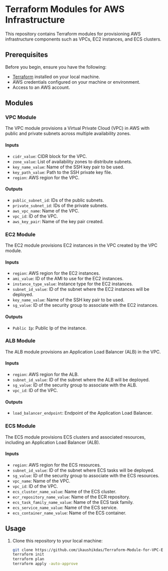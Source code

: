 # Terraform Modules for AWS Infrastructure

This repository contains Terraform modules for provisioning AWS infrastructure components such as VPCs, EC2 instances, and ECS clusters.

## Prerequisites

Before you begin, ensure you have the following:

- [Terraform](https://www.terraform.io/downloads.html) installed on your local machine.
- AWS credentials configured on your machine or environment.
- Access to an AWS account.

## Modules

### VPC Module

The VPC module provisions a Virtual Private Cloud (VPC) in AWS with public and private subnets across multiple availability zones.

#### Inputs

- `cidr_value`: CIDR block for the VPC.
- `zone_value`: List of availability zones to distribute subnets.
- `key_name_value`: Name of the SSH key pair to be used.
- `key_path_value`: Path to the SSH private key file.
- `region`: AWS region for the VPC.

#### Outputs

- `public_subnet_id`: IDs of the public subnets.
- `private_subnet_id`: IDs of the private subnets.
- `aws_vpc_name`: Name of the VPC.
- `vpc_id`: ID of the VPC.
- `aws_key_pair`: Name of the key pair created.

### EC2 Module

The EC2 module provisions EC2 instances in the VPC created by the VPC module.

#### Inputs

- `region`: AWS region for the EC2 instances.
- `ami_value`: ID of the AMI to use for the EC2 instances.
- `instance_type_value`: Instance type for the EC2 instances.
- `subnet_id_value`: ID of the subnet where the EC2 instances will be deployed.
- `key_name_value`: Name of the SSH key pair to be used.
- `sg_value`: ID of the security group to associate with the EC2 instances.

#### Outputs
- `Public Ip`: Public Ip of the instance.

### ALB Module

The ALB module provisions an Application Load Balancer (ALB) in the VPC.

#### Inputs

- `region`: AWS region for the ALB.
- `subnet_id_value`: ID of the subnet where the ALB will be deployed.
- `sg_value`: ID of the security group to associate with the ALB.
- `vpc_id`: ID of the VPC.

#### Outputs
- `load_balancer_endpoint`: Endpoint of the Application Load Balancer.

### ECS Module

The ECS module provisions ECS clusters and associated resources, including an Application Load Balancer (ALB).

#### Inputs

- `region`: AWS region for the ECS resources.
- `subnet_id_value`: ID of the subnet where ECS tasks will be deployed.
- `sg_value`: ID of the security group to associate with the ECS resources.
- `vpc_name`: Name of the VPC.
- `vpc_id`: ID of the VPC.
- `ecs_cluster_name_value`: Name of the ECS cluster.
- `ecr_repository_name_value`: Name of the ECR repository.
- `ecs_task_family_name_value`: Name of the ECS task family.
- `ecs_service_name_value`: Name of the ECS service.
- `ecs_container_name_value`: Name of the ECS container.


## Usage

1. Clone this repository to your local machine:

   ```bash
   git clone https://github.com/ikaushikdas/Terraform-Module-for-VPC-EC2-and-ECS-with-ALB.git
   terraform init
   terraform plan
   terraform apply -auto-approve
